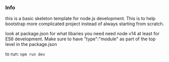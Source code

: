 ### Info

this is a basic skeleton template for node.js development. This is to help bootstrap more complicated project instead of always starting from scratch.

look at package.json for what libaries you need
need node v14 at least for ES6 development. Make sure to have "type":"module" as part of the top level in the package.json

to run:
`npm run dev`

